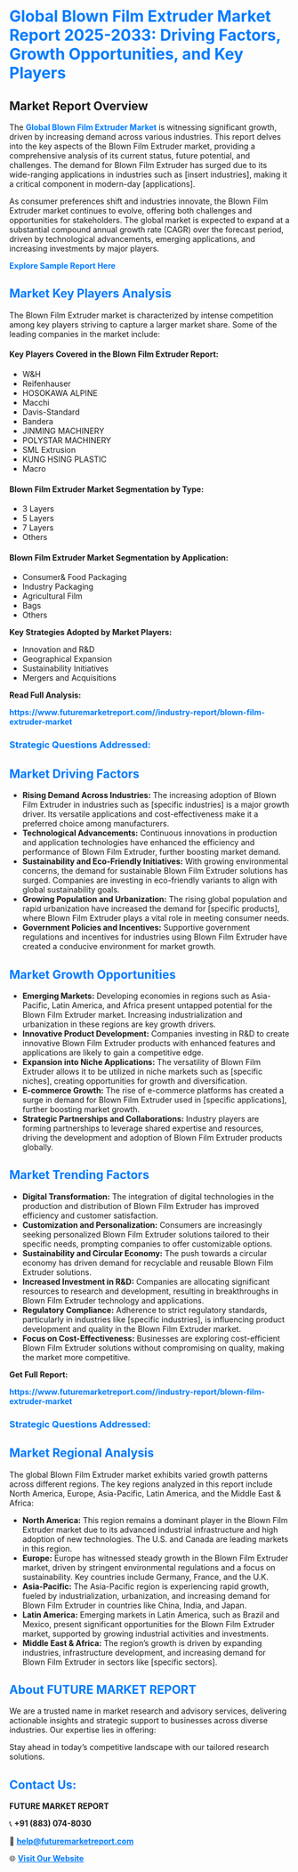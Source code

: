<h1 style="color: #007BFF;">Global Blown Film Extruder Market Report 2025-2033: Driving Factors, Growth Opportunities, and Key Players</h1>

<section id="overview">
<h2>Market Report Overview</h2>
<p>The <a href="https://www.futuremarketreport.com//industry-report/blown-film-extruder-market" style="color: #007BFF; text-decoration: none;"><strong>Global Blown Film Extruder Market</strong></a> is witnessing significant growth, driven by increasing demand across various industries. This report delves into the key aspects of the Blown Film Extruder market, providing a comprehensive analysis of its current status, future potential, and challenges. The demand for Blown Film Extruder has surged due to its wide-ranging applications in industries such as [insert industries], making it a critical component in modern-day [applications].</p>
<p>As consumer preferences shift and industries innovate, the Blown Film Extruder market continues to evolve, offering both challenges and opportunities for stakeholders. The global market is expected to expand at a substantial compound annual growth rate (CAGR) over the forecast period, driven by technological advancements, emerging applications, and increasing investments by major players.</p>
</section>

<section id="overview">
<p><a href="https://www.futuremarketreport.com//request-sample/reportId=89847" style="color: #007BFF; text-decoration: none;"><strong>Explore Sample Report Here</strong></a></p>
</section>

<section id="key-players">
<h2 style="color: #007BFF;">Market Key Players Analysis</h2>
<p>The Blown Film Extruder market is characterized by intense competition among key players striving to capture a larger market share. Some of the leading companies in the market include:</p>
<h4>Key Players Covered in the Blown Film Extruder Report:</h4>
<ul><li>W&amp;H</li><li>Reifenhauser</li><li>HOSOKAWA ALPINE</li><li>Macchi</li><li>Davis-Standard</li><li>Bandera</li><li>JINMING MACHINERY</li><li>POLYSTAR MACHINERY</li><li>SML Extrusion</li><li>KUNG HSING PLASTIC</li><li>Macro</li></ul>
<h4>Blown Film Extruder Market Segmentation by Type:</h4>
<ul><li>3 Layers</li><li>5 Layers</li><li>7 Layers</li><li>Others</li></ul>

<h4>Blown Film Extruder Market Segmentation by Application:</h4>
<ul><li>Consumer&amp; Food Packaging</li><li>Industry Packaging</li><li>Agricultural Film</li><li>Bags</li><li>Others</li></ul>
<p><strong>Key Strategies Adopted by Market Players:</strong></p>
<ul>
<li>Innovation and R&D</li>
<li>Geographical Expansion</li>
<li>Sustainability Initiatives</li>
<li>Mergers and Acquisitions</li>
</ul>
</section>

<section>
<p><strong>Read Full Analysis: </strong></p><a href="https://www.futuremarketreport.com//industry-report/blown-film-extruder-market" style="color: #007BFF; text-decoration: none;"><strong>https://www.futuremarketreport.com//industry-report/blown-film-extruder-market</strong></a>
<h3 style="color: #007BFF;">Strategic Questions Addressed:</h3>
</section>

<section id="driving-factors">
<h2 style="color: #007BFF;">Market Driving Factors</h2>
<ul>
<li><strong>Rising Demand Across Industries:</strong> The increasing adoption of Blown Film Extruder in industries such as [specific industries] is a major growth driver. Its versatile applications and cost-effectiveness make it a preferred choice among manufacturers.</li>
<li><strong>Technological Advancements:</strong> Continuous innovations in production and application technologies have enhanced the efficiency and performance of Blown Film Extruder, further boosting market demand.</li>
<li><strong>Sustainability and Eco-Friendly Initiatives:</strong> With growing environmental concerns, the demand for sustainable Blown Film Extruder solutions has surged. Companies are investing in eco-friendly variants to align with global sustainability goals.</li>
<li><strong>Growing Population and Urbanization:</strong> The rising global population and rapid urbanization have increased the demand for [specific products], where Blown Film Extruder plays a vital role in meeting consumer needs.</li>
<li><strong>Government Policies and Incentives:</strong> Supportive government regulations and incentives for industries using Blown Film Extruder have created a conducive environment for market growth.</li>
</ul>
</section>

<section id="growth-opportunities">
<h2 style="color: #007BFF;">Market Growth Opportunities</h2>
<ul>
<li><strong>Emerging Markets:</strong> Developing economies in regions such as Asia-Pacific, Latin America, and Africa present untapped potential for the Blown Film Extruder market. Increasing industrialization and urbanization in these regions are key growth drivers.</li>
<li><strong>Innovative Product Development:</strong> Companies investing in R&D to create innovative Blown Film Extruder products with enhanced features and applications are likely to gain a competitive edge.</li>
<li><strong>Expansion into Niche Applications:</strong> The versatility of Blown Film Extruder allows it to be utilized in niche markets such as [specific niches], creating opportunities for growth and diversification.</li>
<li><strong>E-commerce Growth:</strong> The rise of e-commerce platforms has created a surge in demand for Blown Film Extruder used in [specific applications], further boosting market growth.</li>
<li><strong>Strategic Partnerships and Collaborations:</strong> Industry players are forming partnerships to leverage shared expertise and resources, driving the development and adoption of Blown Film Extruder products globally.</li>
</ul>
</section>

<section id="trending-factors">
<h2 style="color: #007BFF;">Market Trending Factors</h2>
<ul>
<li><strong>Digital Transformation:</strong> The integration of digital technologies in the production and distribution of Blown Film Extruder has improved efficiency and customer satisfaction.</li>
<li><strong>Customization and Personalization:</strong> Consumers are increasingly seeking personalized Blown Film Extruder solutions tailored to their specific needs, prompting companies to offer customizable options.</li>
<li><strong>Sustainability and Circular Economy:</strong> The push towards a circular economy has driven demand for recyclable and reusable Blown Film Extruder solutions.</li>
<li><strong>Increased Investment in R&D:</strong> Companies are allocating significant resources to research and development, resulting in breakthroughs in Blown Film Extruder technology and applications.</li>
<li><strong>Regulatory Compliance:</strong> Adherence to strict regulatory standards, particularly in industries like [specific industries], is influencing product development and quality in the Blown Film Extruder market.</li>
<li><strong>Focus on Cost-Effectiveness:</strong> Businesses are exploring cost-efficient Blown Film Extruder solutions without compromising on quality, making the market more competitive.</li>
</ul>
</section>

<section>
<p><strong>Get Full Report: </strong></p><a href="https://www.futuremarketreport.com//industry-report/blown-film-extruder-market" style="color: #007BFF; text-decoration: none;"><strong>https://www.futuremarketreport.com//industry-report/blown-film-extruder-market</strong></a>
<h3 style="color: #007BFF;">Strategic Questions Addressed:</h3>
</section>


<section id="regional-analysis">
<h2 style="color: #007BFF;">Market Regional Analysis</h2>
<p>The global Blown Film Extruder market exhibits varied growth patterns across different regions. The key regions analyzed in this report include North America, Europe, Asia-Pacific, Latin America, and the Middle East & Africa:</p>
<ul>
<li><strong>North America:</strong> This region remains a dominant player in the Blown Film Extruder market due to its advanced industrial infrastructure and high adoption of new technologies. The U.S. and Canada are leading markets in this region.</li>
<li><strong>Europe:</strong> Europe has witnessed steady growth in the Blown Film Extruder market, driven by stringent environmental regulations and a focus on sustainability. Key countries include Germany, France, and the U.K.</li>
<li><strong>Asia-Pacific:</strong> The Asia-Pacific region is experiencing rapid growth, fueled by industrialization, urbanization, and increasing demand for Blown Film Extruder in countries like China, India, and Japan.</li>
<li><strong>Latin America:</strong> Emerging markets in Latin America, such as Brazil and Mexico, present significant opportunities for the Blown Film Extruder market, supported by growing industrial activities and investments.</li>
<li><strong>Middle East & Africa:</strong> The region’s growth is driven by expanding industries, infrastructure development, and increasing demand for Blown Film Extruder in sectors like [specific sectors].</li>
</ul>
</section>

<footer>
<h2 style="color: #007BFF;">About FUTURE MARKET REPORT</h2>
<p>We are a trusted name in market research and advisory services, delivering actionable insights and strategic support to businesses across diverse industries. Our expertise lies in offering:</p>

<p>Stay ahead in today’s competitive landscape with our tailored research solutions.</p>

<h2 style="color: #007BFF;">Contact Us:</h2>
<p><strong>FUTURE MARKET REPORT</strong></p>
<p>📞 <strong>+91 (883) 074-8030</strong></p>
<p>📧 <strong><a href="mailto:help@futuremarketreport.com" style="color: #007BFF;">help@futuremarketreport.com</a></strong></p>
<p>🌐 <strong><a href="https://www.futuremarketreport.com/" style="color: #007BFF;">Visit Our Website</a></strong></p>
</footer>